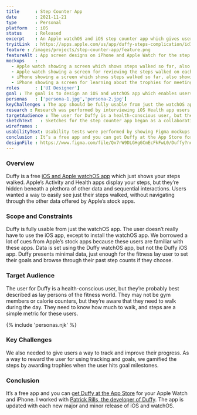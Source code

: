 ```yaml
---
title      : Step Counter App
date       : 2021-11-21
type       : Personal
platform   : iOS
status     : Released
excerpt    : An Apple watchOS and iOS step counter app which gives users a quick glance at their steps.
tryitLink  : https://apps.apple.com/us/app/duffy-steps-complication/id1207581673
feature : /images/projects/step-counter-app/feature.png
featureAlt : App screen designs on iPhone and Apple Watch for the step counter app.
mockups    : 
  - Apple watch showing a screen which shows steps walked so far, also showing the equivalents in miles and flights of stairs.
  - Apple watch showing a screen for reviewing the steps walked on each of the preview seven days.
  - iPhone showing a screen which shows steps walked so far, also showing the equivalents in miles and flights of stairs. It also shows the previous seven days.
  - iPhone showing a screen for learning about the trophies for meeting and exceeding multiples of goal steps.
roles      : ['UI Designer']
goal : The goal is to design an iOS and watchOS app which enables users to easily see how many steps they’ve walked during the day. They would not have to navigate several menus deep into the health app.
personas   : ['persona-1.jpg','persona-2.jpg']
keyChallenges : The app should be fully usable from just the watchOS app. The user doesn’t really have to use the iOS app, except to install the watchOS app. Another key challenge was keeping the app’s information concentrated on as few screens as possible for a glanceable app.
research : Research was performed by interviewing iOS Health app users to determine their pain points and delights while using that app. The research informed the information architecture of the app.
targetAudience : The user for Duffy is a health-conscious user, but they’re probably best described as lay persons of the fitness world. They may not be gym members or calorie counters, but they’re aware that they need to walk during the day. They need to know how much to walk, and steps are a simple metric for these users.
sketchText   : Sketches for the step counter app began as a collaborative meeting between the designer and developer.
wireframes : 
usabilityText: Usability tests were performed by showing Figma mockups to potential friends and family to gain their initial impressions.
conclusion : It’s a free app and you can get Duffy at the App Store for your Apple Watch and iPhone.
designFile : https://www.figma.com/file/Qx7rW9DLGHgGCmEcFkFwL0/Duffy?node-id=67%3A254
---
```


### Overview

Duffy is a free [iOS and Apple watchOS app](https://apps.apple.com/us/app/duffy-steps-complication/id1207581673) which just shows your steps walked. Apple’s Activity and Health apps display your steps, but they’re hidden beneath a plethora of other data and sequential interactions. Users wanted a way to easily see just their steps walked, without navigating through the other data offered by Apple’s stock apps.

### Scope and Constraints

Duffy is fully usable from just the watchOS app. The user doesn’t really have to use the iOS app, except to install the watchOS app. We borrowed a lot of cues from Apple’s stock apps because these users are familiar with these apps. Data is set using the Duffy watchOS app, but not the Duffy iOS app. Duffy presents minimal data, just enough for the fitness lay user to set their goals and browse through their past step counts if they choose.

### Target Audience

The user for Duffy is a health-conscious user, but they’re probably best described as lay persons of the fitness world. They may not be gym members or calorie counters, but they’re aware that they need to walk during the day. They need to know how much to walk, and steps are a simple metric for these users.

{% include 'personas.njk' %}

### Key Challenges

 We also needed to give users a way to track and improve their progress. As a way to reward the user for using tracking and goals, we gamified the steps by awarding trophies when the user hits goal milestones.

### Conclusion

It’s a free app and you can [get Duffy at the App Store](https://apps.apple.com/us/app/duffy-steps-complication/id1207581673) for your Apple Watch and iPhone. I worked with <a  href="http://www.bigbluefly.com/duffy">Patrick Rills, the developer of Duffy</a>. The app is updated with each new major and minor release of iOS and watchOS.

